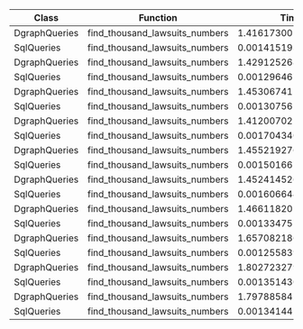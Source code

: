 | Class | Function | Time(s) |
|-|-|-|
| DgraphQueries | find_thousand_lawsuits_numbers | 1.4161730050000187 |
| SqlQueries | find_thousand_lawsuits_numbers | 0.0014151939994917484 |
| DgraphQueries | find_thousand_lawsuits_numbers | 1.4291252689999965 |
| SqlQueries | find_thousand_lawsuits_numbers | 0.001296467000429402 |
| DgraphQueries | find_thousand_lawsuits_numbers | 1.4530674119996547 |
| SqlQueries | find_thousand_lawsuits_numbers | 0.0013075610004307237 |
| DgraphQueries | find_thousand_lawsuits_numbers | 1.412007025001003 |
| SqlQueries | find_thousand_lawsuits_numbers | 0.0017043400002876297 |
| DgraphQueries | find_thousand_lawsuits_numbers | 1.4552192760002072 |
| SqlQueries | find_thousand_lawsuits_numbers | 0.001501667000411544 |
| DgraphQueries | find_thousand_lawsuits_numbers | 1.4524145269988367 |
| SqlQueries | find_thousand_lawsuits_numbers | 0.0016066440002759919 |
| DgraphQueries | find_thousand_lawsuits_numbers | 1.4661182010004268 |
| SqlQueries | find_thousand_lawsuits_numbers | 0.0013347579988476355 |
| DgraphQueries | find_thousand_lawsuits_numbers | 1.657082186999105 |
| SqlQueries | find_thousand_lawsuits_numbers | 0.001255839000805281 |
| DgraphQueries | find_thousand_lawsuits_numbers | 1.8027232799995545 |
| SqlQueries | find_thousand_lawsuits_numbers | 0.0013514309994206997 |
| DgraphQueries | find_thousand_lawsuits_numbers | 1.7978858429996762 |
| SqlQueries | find_thousand_lawsuits_numbers | 0.001341442999546416 |
